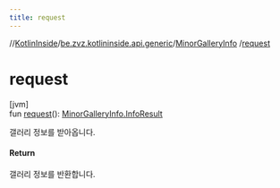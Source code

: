 ```yaml
---
title: request
---
```

//[KotlinInside](../../../index.html)/[be.zvz.kotlininside.api.generic](../index.html)/[MinorGalleryInfo](index.html)
/[request](request.html)

# request

[jvm]\
fun [request](request.html)(): [MinorGalleryInfo.InfoResult](-info-result/index.html)

갤러리 정보를 받아옵니다.

#### Return

갤러리 정보를 반환합니다.




